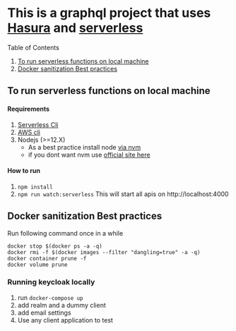 # This is a graphql project that uses [Hasura](https://www.hasura.io) and [serverless](https://www.serverless.com)

Table of Contents

1. [To run serverless functions on local machine](#to-run-serverless-functions-on-local-machine)
1. [Docker sanitization Best practices](#docker-sanitization-best-practices)

## To run serverless functions on local machine

#### Requirements

1. [Serverless Cli](https://www.serverless.com/framework/docs/getting-started#install-as-a-standalone-binary)
2. [AWS cli](https://docs.aws.amazon.com/cli/latest/userguide/cli-chap-install.html)
3. Nodejs (>=12.X)
   - As a best practice install node [via nvm](https://github.com/nvm-sh/nvm#installing-and-updating)
   - if you dont want nvm use [official site here](https://nodejs.org/en/download/)

#### How to run

1. `npm install`
1. `npm run watch:serverless` This will start all apis on http://localhost:4000

## Docker sanitization Best practices

Run following command once in a while

```
docker stop $(docker ps -a -q)
docker rmi -f $(docker images --filter "dangling=true" -a -q)
docker container prune -f
docker volume prune
```

### Running keycloak locally

1. run `docker-compose up`
1. add realm and a dummy client
1. add email settings
1. Use any client application to test
